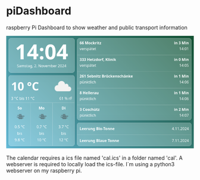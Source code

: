 # piDashboard
raspberry Pi Dashboard to show weather and public transport information

![Pi DashboardPreview](/preview.png)

The calendar requires a ics file named 'cal.ics' in a folder named 'cal'. A webserver is required to locally load the ics-file. I´m using a python3 webserver on my raspberry pi.
